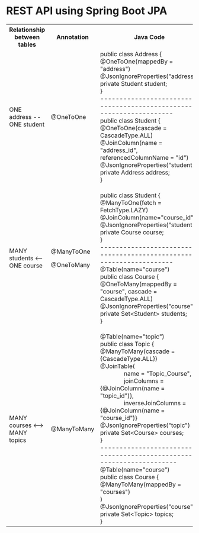 # REST API using Spring Boot JPA
<table>
  <tr>
    <th>Relationship between tables</th>
    <th>Annotation</th>
    <th>Java Code</th>
  </tr>
  <tr>
    <td>ONE address -- ONE student</td>
    <td>@OneToOne</td>
    <td>public class Address {<br>
    @OneToOne(mappedBy = "address")<br>
    @JsonIgnoreProperties("address")<br>
    private Student student;<br>}
    <br>---------------------------------------------------------------------<br>
    public class Student {<br>
    @OneToOne(cascade = CascadeType.ALL)<br>
    @JoinColumn(name = "address_id", referencedColumnName = "id")<br>
    @JsonIgnoreProperties("student")<br>
    private Address address;<br>}
    </td>
  </tr>
  <tr>
    <td>MANY students <-- ONE course</td>
    <td><p>@ManyToOne</p><p>@OneToMany</p></td>
    <td><p>public class Student {<br>
    @ManyToOne(fetch = FetchType.LAZY)<br>
    @JoinColumn(name="course_id")<br>
    @JsonIgnoreProperties("student")<br>
    private Course course;<br>}
    <br>---------------------------------------------------------------------<br>
    @Table(name="course")<br>
    public class Course {<br>
    @OneToMany(mappedBy = "course", cascade = CascadeType.ALL)<br>
    @JsonIgnoreProperties("course")<br>
    private Set&lt;Student&gt; students;<br>}
    </td>
  </tr>
  <tr>
    <td>MANY courses <--> MANY topics</td>
    <td>@ManyToMany</td>
    <td>
    @Table(name="topic")<br>
    public class Topic {<br>
    @ManyToMany(cascade = {CascadeType.ALL})<br>
    @JoinTable(<br>
    &emsp;&emsp;&emsp;&emsp;name = "Topic_Course",<br>
    &emsp;&emsp;&emsp;&emsp;joinColumns = {@JoinColumn(name = "topic_id")},<br>
    &emsp;&emsp;&emsp;&emsp;inverseJoinColumns = {@JoinColumn(name = "course_id")}<br>
    @JsonIgnoreProperties("topic")<br>
    private Set&lt;Course&gt; courses;<br>}
    <br>----------------------------------------------------------------------<br>
    @Table(name="course")<br>
    public class Course {<br>
    @ManyToMany(mappedBy = "courses")<br>)<br>
    @JsonIgnoreProperties("course")<br>
    private Set&lt;Topic&gt; topics;<br>}
    </td>
  </tr>
</table>
